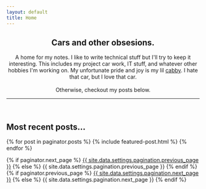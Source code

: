 ```yaml
---
layout: default
title: Home
---
```

<center><h2>Cars and other obsesions.</h2>
<p>
A home for my notes. I like to write technical stuff but I'll try to keep it interesting. This includes my project car work, IT stuff, and whatever other hobbies I'm working on. My unfortunate pride and joy is my lil <a href="https://sudoyashi.com/dacabby">cabby</a>. I hate that car, but I love that car.
<br><br>
Otherwise, checkout my posts below.
</p>


</center>

<hr>
<br>
<h2> Most recent posts...</h2>

{% for post in paginator.posts %}
  {% include featured-post.html %}
{% endfor %}

<!-- Pagination links -->
<div class="pagination">
  {% if paginator.next_page %}
    <a class="pagination-button pagination-active next" href="{{ site.github.url }}{{ paginator.next_page_path }}">{{ site.data.settings.pagination.previous_page }}</a>
  {% else %}
    <span class="pagination-button">{{ site.data.settings.pagination.previous_page }}</span>
  {% endif %}
  {% if paginator.previous_page %}
    <a class="pagination-button pagination-active" href="{{ site.baseurl }}{{ paginator.previous_page_path }}">{{ site.data.settings.pagination.next_page }}</a>
  {% else %}
    <span class="pagination-button">{{ site.data.settings.pagination.next_page }}</span>
  {% endif %}
</div>